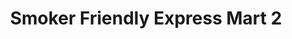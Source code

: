 ---
title: "Smoker Friendly Express Mart 2"
url: /grayson/smoker-friendly-express-mart-2/
shop: tobacco
---
